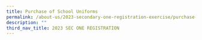 ```yaml
---
title: Purchase of School Uniforms
permalink: /about-us/2023-secondary-one-registration-exercise/purchase-of-school-uniforms/
description: ""
third_nav_title: 2023 SEC ONE REGISTRATION
---
```

